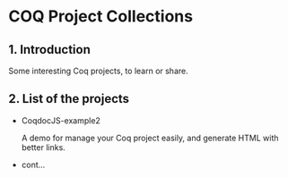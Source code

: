 

# COQ Project Collections

## 1. Introduction

Some interesting Coq projects, to learn or share.

## 2. List of the projects

* CoqdocJS-example2

  A demo for manage your Coq project easily, and generate HTML with better links. 

* cont...

